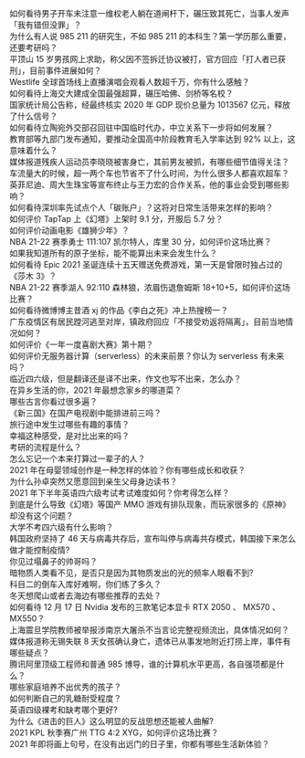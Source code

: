 如何看待男子开车未注意一维权老人躺在道闸杆下，碾压致其死亡，当事人发声「我有错但没罪」？  
为什么有人说 985 211 的研究生，不如 985 211 的本科生？第一学历那么重要，还要考研吗？  
平顶山 15 岁男孩网上求助，称父因不签拆迁协议被打，官方回应「打人者已获刑」，目前事件进展如何？  
Westlife 全球首场线上直播演唱会观看人数超千万，你有什么感触？  
如何看待上海交大建成全国最强超算，碾压哈佛、剑桥等名校？  
国家统计局公告称，经最终核实 2020 年 GDP 现价总量为 1013567 亿元，释放了什么信号？  
如何看待立陶宛外交部召回驻中国临时代办，中立关系下一步将如何发展？  
教育部等九部门发布通知，要推动全国高中阶段教育毛入学率达到 92% 以上，这意味着什么？  
媒体报道残疾人运动员李晓晓被害身亡，其前男友被抓，有哪些细节值得关注？  
车流量大的时候，超一两个车也节省不了什么时间，为什么很多人都喜欢超车？  
英菲尼迪、周大生珠宝等宣布终止与王力宏的合作关系，他的事业会受到哪些影响？  
如何看待深圳率先试点个人「碳账户」？这将对日常生活带来怎样的影响？  
如何评价 TapTap 上《幻塔》上架时 9.1 分，开服后 5.7 分？  
如何评价动画电影《雄狮少年》？  
NBA 21-22 赛季勇士 111:107 凯尔特人，库里 30 分，如何评价这场比赛？  
如果我知道所有的原子坐标，能不能算出未来会发生什么？  
如何看待 Epic 2021 圣诞连续十五天赠送免费游戏，第一天是曾限时独占过的《莎木 3》？  
NBA 21-22 赛季湖人 92:110 森林狼，浓眉伤退詹姆斯 18+10+5，如何评价这场比赛？  
如何看待微博博主昔酒 xj 的作品《李白之死》冲上热搜榜一？  
广东疫情区有居民蹚河逃至对岸，镇政府回应「不接受劝返将隔离」，目前当地情况如何？  
如何评价《一年一度喜剧大赛》第十期？  
如何评价无服务器计算（serverless）的未来前景？你认为 serverless 有未来吗？  
临近四六级，但是翻译还是译不出来，作文也写不出来，怎么办？  
在异乡生活的你，2021 年最想念家乡的哪道菜？  
哪些古言你看过很多遍？  
《新三国》在国产电视剧中能排进前三吗？  
旅行途中发生过哪些有趣的事情？  
幸福这种感受，是对比出来的吗？  
考研的流程是什么？  
怎么忘记一个本来打算过一辈子的人？  
2021 年在母婴领域创作是一种怎样的体验？你有哪些成长和收获？  
为什么孙卓突然又愿意回到亲生父母身边读书？  
2021 年下半年英语四六级考试考试难度如何？你考得怎么样？  
到底是什么导致《幻塔》等国产 MMO 游戏有排队现象，而玩家很多的《原神》却没有这个问题？  
大学不考四六级有什么影响？  
韩国政府坚持了 46 天与病毒共存后，宣布叫停与病毒共存模式，韩国接下来怎么做才能控制疫情?  
你见过塌鼻子的帅哥吗？  
暗物质人类看不见，是否只是因为其物质发出的光的频率人眼看不到?  
科目二的倒车入库好难啊，你们练了多久？  
冬天想爬山或者去海边有哪些推荐的去处？  
如何看待 12 月 17 日 Nvidia 发布的三款笔记本显卡 RTX 2050 、 MX570 、 MX550？  
上海震旦学院教师被举报涉南京大屠杀不当言论完整视频流出，具体情况如何？  
媒体报道称无锡失联 8 天女孩确认身亡，遗体已从事发地附近打捞上岸，事件有哪些疑点？  
腾讯阿里顶级工程师和普通 985 博导，谁的计算机水平更高，各自强项都是什么？  
哪些家庭培养不出优秀的孩子？  
如何判断自己的乳糖耐受程度？  
英语四级裸考和缺考哪个更好?  
为什么《进击的巨人》这么明显的反战思想还能被人曲解?  
2021 KPL 秋季赛广州 TTG 4:2 XYG，如何评价这场比赛？  
2021 年即将画上句号，在没有出远门的日子里，你都有哪些生活新体验？  
